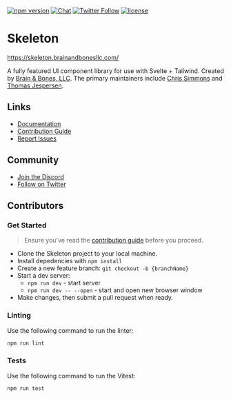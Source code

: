 [![npm version](https://img.shields.io/npm/v/@brainandbones/skeleton?logo=npm)](https://www.npmjs.com/package/@brainandbones/skeleton)
[![Chat](https://img.shields.io/discord/1003691521280856084?label=chat&logo=discord)](https://discord.gg/SdysnXcB)
[![Twitter Follow](https://img.shields.io/twitter/follow/SkeletonUI?style=social)](https://twitter.com/SkeletonUI)
[![license](https://img.shields.io/badge/license-MIT-%23bada55)](https://github.com/Brain-Bones/skeleton/blob/master/LICENSE)

# Skeleton

https://skeleton.brainandbonesllc.com/

A fully featured UI component library for use with Svelte + Tailwind. Created by [Brain & Bones, LLC](https://www.brainandbonesllc.com/). The primary maintainers include [Chris Simmons](https://github.com/endigo9740) and [Thomas Jespersen](https://github.com/thomasbjespersen).

## Links

- [Documentation](https://skeleton.brainandbonesllc.com/)
- [Contribution Guide](https://skeleton.brainandbonesllc.com/docs/contributions)
- [Report Issues](https://github.com/Brain-Bones/skeleton/issues)

## Community

- [Join the Discord](https://discord.gg/SdysnXcB)
- [Follow on Twitter](https://twitter.com/SkeletonUI)

## Contributors

### Get Started

> Ensure you've read the [contribution guide](https://skeleton.brainandbonesllc.com/docs/contributions) before you proceed.

* Clone the Skeleton project to your local machine.
* Install depedencies with `npm install`
* Create a new feature branch: `git checkout -b {branchName}`
* Start a dev server:
    * `npm run dev` - start server
    * `npm run dev -- --open` - start and open new browser window
* Make changes, then submit a pull request when ready.

### Linting

Use the following command to run the linter:

```bash
npm run lint
```

### Tests

Use the following command to run the Vitest:

```bash
npm run test
```
